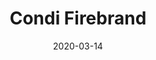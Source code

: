 ﻿---
title: 'Condi Firebrand'
date: '2020-03-14'
rating: 'T4'
role: 'Damage'
profession: 'Guardian'
specialization: 'Firebrand'
skills: [9093, 9153, 9251]
boons: ['Quickness', 'Fury', 'Might', 'Stability', 'Retaliation', 'Aegis']
conditions: ['Vulnerability', 'Blind', 'Crippled']
---

